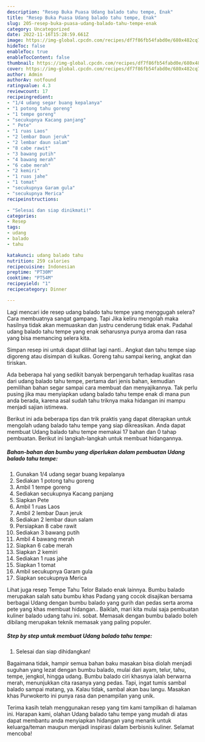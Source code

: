 ```yaml
---
description: "Resep Buka Puasa Udang balado tahu tempe, Enak"
title: "Resep Buka Puasa Udang balado tahu tempe, Enak"
slug: 205-resep-buka-puasa-udang-balado-tahu-tempe-enak
category: Uncategorized
date: 2022-11-16T15:28:59.661Z
image: https://img-global.cpcdn.com/recipes/df7f86fb54fabd0e/680x482cq70/udang-balado-tahu-tempe-foto-resep-utama.jpg
hideToc: false
enableToc: true
enableTocContent: false
thumbnail: https://img-global.cpcdn.com/recipes/df7f86fb54fabd0e/680x482cq70/udang-balado-tahu-tempe-foto-resep-utama.jpg
cover: https://img-global.cpcdn.com/recipes/df7f86fb54fabd0e/680x482cq70/udang-balado-tahu-tempe-foto-resep-utama.jpg
author: Admin
authorAv: notfound
ratingvalue: 4.3
reviewcount: 17
recipeingredient:
- "1/4 udang segar buang kepalanya"
- "1 potong tahu goreng"
- "1 tempe goreng"
- "secukupnya Kacang panjang"
- " Pete"
- "1 ruas Laos"
- "2 lembar Daun jeruk"
- "2 lembar daun salam"
- "8 cabe rawit"
- "3 bawang putih"
- "4 bawang merah"
- "6 cabe merah"
- "2 kemiri"
- "1 ruas jahe"
- "1 tomat"
- "secukupnya Garam gula"
- "secukupnya Merica"
recipeinstructions:

- "Selesai dan siap dinikmati!"
categories:
- Resep
tags:
- udang
- balado
- tahu

katakunci: udang balado tahu 
nutrition: 259 calories
recipecuisine: Indonesian
preptime: "PT30M"
cooktime: "PT54M"
recipeyield: "1"
recipecategory: Dinner

---
```



Lagi mencari ide resep udang balado tahu tempe yang menggugah selera? Cara membuatnya sangat gampang. Tapi Jika keliru mengolah maka hasilnya tidak akan memuaskan dan justru cenderung tidak enak. Padahal udang balado tahu tempe yang enak seharusnya punya aroma dan rasa yang bisa memancing selera kita.


Simpan resep ini untuk dapat dilihat lagi nanti.. Angkat dan tahu tempe siap digoreng atau disimpan di kulkas. Goreng tahu sampai kering, angkat dan tiriskan.

Ada beberapa hal yang sedikit banyak berpengaruh terhadap kualitas rasa dari udang balado tahu tempe, pertama dari jenis bahan, kemudian pemilihan bahan segar sampai cara membuat dan menyajikannya. Tak perlu pusing jika mau menyiapkan udang balado tahu tempe enak di mana pun anda berada, karena asal sudah tahu triknya maka hidangan ini mampu menjadi sajian istimewa.


Berikut ini ada beberapa tips dan trik praktis yang dapat diterapkan untuk mengolah udang balado tahu tempe yang siap dikreasikan. Anda dapat membuat Udang balado tahu tempe memakai 17 bahan dan 0 tahap pembuatan. Berikut ini langkah-langkah untuk membuat hidangannya.

<!--inarticleads1-->

##### Bahan-bahan dan bumbu yang diperlukan dalam pembuatan Udang balado tahu tempe:

1. Gunakan 1/4 udang segar buang kepalanya
1. Sediakan 1 potong tahu goreng
1. Ambil 1 tempe goreng
1. Sediakan secukupnya Kacang panjang
1. Siapkan  Pete
1. Ambil 1 ruas Laos
1. Ambil 2 lembar Daun jeruk
1. Sediakan 2 lembar daun salam
1. Persiapkan 8 cabe rawit
1. Sediakan 3 bawang putih
1. Ambil 4 bawang merah
1. Siapkan 6 cabe merah
1. Siapkan 2 kemiri
1. Sediakan 1 ruas jahe
1. Siapkan 1 tomat
1. Ambil secukupnya Garam gula
1. Siapkan secukupnya Merica


Lihat juga resep Tempe Tahu Telor Balado enak lainnya. Bumbu balado merupakan salah satu bumbu khas Padang yang cocok disajikan bersama berbagai Udang dengan bumbu balado yang gurih dan pedas serta aroma pete yang khas membuat hidangan.. Baiklah, mari kita mulai saja pembuatan kuliner balado udang tahu ini. sobat. Memasak dengan bumbu balado boleh dibilang merupakan teknik memasak yang paling populer. 

<!--inarticleads2-->

##### Step by step untuk membuat Udang balado tahu tempe:


1. Selesai dan siap dihidangkan!

Bagaimana tidak, hampir semua bahan baku masakan bisa diolah menjadi suguhan yang lezat dengan bumbu balado, mulai dari ayam, telur, tahu, tempe, jengkol, hingga udang. Bumbu balado ciri khasnya ialah berwarna merah, menunjukkan cita rasanya yang pedas. Tapi, ingat tumis sambal balado sampai matang, ya. Kalau tidak, sambal akan bau langu. Masakan khas Purwokerto ini punya rasa dan penampilan yang unik. 

Terima kasih telah menggunakan resep yang tim kami tampilkan di halaman ini. Harapan kami, olahan Udang balado tahu tempe yang mudah di atas dapat membantu anda menyiapkan hidangan yang menarik untuk keluarga/teman maupun menjadi inspirasi dalam berbisnis kuliner. Selamat mencoba!
